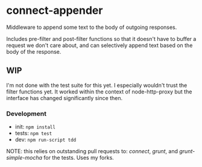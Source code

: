 # connect-appender

Middleware to append some text to the body of outgoing responses.

Includes pre-filter and post-filter functions
so that it doesn't have to buffer a request we don't care about,
and can selectively append text
based on the body of the response.

## WIP

I'm not done with the test suite for this yet.
I especially wouldn't trust the filter functions yet.
It worked within the context of node-http-proxy but
the interface has changed significantly since then.

### Development

* init: ``npm install``
* tests: ``npm test``
* dev: ``npm run-script tdd``

NOTE: this relies on outstanding pull requests to: *connect*, *grunt*, and *grunt-simple-mocha* for the tests. Uses my forks.
